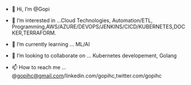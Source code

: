- 👋 Hi, I’m @Gopi  
- 👀 I’m interested in ...Cloud Technologies, Automation/ETL, Programming,AWS/AZURE/DEVOPS/JENKINS/CICD/KUBERNETES,DOCKER,TERRAFORM. 
- 🌱 I’m currently learning ... ML/AI

- 💞️ I’m looking to collaborate on ... Kubernetes developement, Golang
- 📫 How to reach me ... @gopihc@gmail.com/linkedin.com/gopihc,twitter.com/gopihc

<!---
gopihc/gopihc is a ✨ special ✨ repository because its `README.md` (this file) appears on your GitHub profile.
You can click the Preview link to take a look at your changes.
--->

